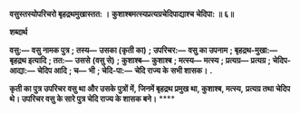 **वसुस्तस्योपरिचरो बृहद्रथमुखास्तत: ।** **कुशाश्बमत्स्यप्रत्यग्रचेदिपाद्याश्च चेदिपा: ॥ ६॥** 

**शब्दार्थ** 

**वसु:—** **वसु नामक पुत्र** **; तस्य—** **उसका (कृती का)** **; उपरिचर:—** **वसु का उपनाम** **; बृहद्रथ-मुखा:—** **बृहद्रथ इत्यादि** **; तत:—** **उससे** **(वसु से)** **; कुशाश्ब—** **कुशाश्ब** **; मत्स्य—** **मत्स्य** **; प्रत्यग्र—** **प्रत्यग्र** **; चेदिप-आद्या:—** **चेदिप आदि** **; च—** **भी** **; चेदि-पा:—** **चेदि राज्य के** **सभी शासक।** **.** 

**कृती का पुत्र उपरिचर वसु था और उसके पुत्रों में, जिनमें बृहद्रथ प्रमुख था, कुशाश्ब, मत्स्य,** **प्रत्यग्र तथा चेदिप थे। उपरिचर वसु के सारे पुत्र चेदि राज्य के शासक बने।** **** 